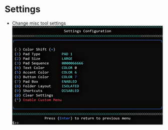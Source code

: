 # Settings
- Change misc tool settings
![Alt text](https://raw.githubusercontent.com/joshuacline/documentation/main/windick/png/settings.png "settings")
